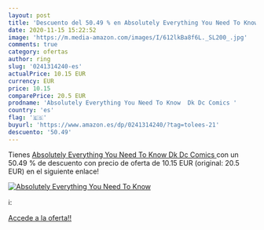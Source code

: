 ```yaml
---
layout: post
title: 'Descuento del 50.49 % en Absolutely Everything You Need To Know  '
date: 2020-11-15 15:22:52
image: 'https://m.media-amazon.com/images/I/612lkBa8f6L._SL200_.jpg'
comments: true
category: ofertas
author: ring
slug: '0241314240-es'
actualPrice: 10.15 EUR
currency: EUR
price: 10.15
comparePrice: 20.5 EUR
prodname: 'Absolutely Everything You Need To Know  Dk Dc Comics '
country: 'es'
flag: '🇪🇸'
buyurl: 'https://www.amazon.es/dp/0241314240/?tag=tolees-21'
descuento: '50.49'
---
```


Tienes [Absolutely Everything You Need To Know  Dk Dc Comics ](https://www.amazon.es/dp/0241314240/?tag=tolees-21) con un 50.49 % de descuento con precio de oferta de 10.15 EUR (original: 20.5 EUR) en el siguiente enlace!

[![Absolutely Everything You Need To Know  ](https://m.media-amazon.com/images/I/612lkBa8f6L._SL200_.jpg)](https://www.amazon.es/dp/0241314240/?tag=tolees-21)

ℹ️:


[Accede a la oferta!!](https://www.amazon.es/dp/0241314240/?tag=tolees-21)
